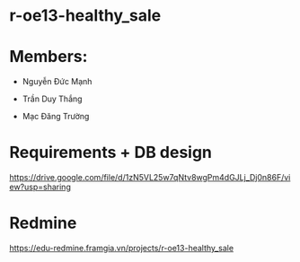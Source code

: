 # r-oe13-healthy_sale

# Members: 
- Nguyễn Đức Mạnh

- Trần Duy Thắng 

- Mạc Đăng Trường

# Requirements + DB design
https://drive.google.com/file/d/1zN5VL25w7qNtv8wgPm4dGJLj_Dj0n86F/view?usp=sharing

# Redmine
https://edu-redmine.framgia.vn/projects/r-oe13-healthy_sale
